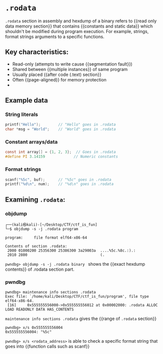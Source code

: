 # `.rodata` 
`.rodata` section in assembly and hexdump of a binary refers to {{read only data memory section}} that contains {{constants and static data}} which shouldn't be modified during program execution. For example, strings, format strings arguments to a specific functions.

## Key characteristics:
- Read-only (attempts to write cause {{segmentation fault}})
- Shared between {{multiple instances}} of same program
- Usually placed {{after code (.text) section}}
- Often {{page-aligned}} for memory protection
- 
## Example data 
### String literals
```c
printf("Hello");        // "Hello" goes in .rodata
char *msg = "World";    // "World" goes in .rodata
```

### **Constant arrays/data**
```c
const int array[] = {1, 2, 3};  // Goes in .rodata
#define PI 3.14159             // Numeric constants
```

### **Format strings**
```c
scanf("%5c", buf);      // "%5c" goes in .rodata
printf("%d\n", num);    // "%d\n" goes in .rodata
```

## Examining `.rodata`:
### objdump
```
┌──(kali㉿kali)-[~/Desktop/CTF/ctf_is_fun]
└─$ objdump -s -j .rodata program       

program:     file format elf64-x86-64

Contents of section .rodata:
 2000 01000200 25356300 25386300 3a29003a  ....%5c.%8c.:).:
 2010 2800                                 (.              
```
`pwndbg> objdump -s -j .rodata binary ` shows the {{exact hexdump contents}} of .rodata section part.

### pwndbg
```
pwndbg> maintenance info sections .rodata
Exec file: `/home/kali/Desktop/CTF/ctf_is_fun/program', file type elf64-x86-64.
 [16]     0x555555556000->0x555555556012 at 0x00002000: .rodata ALLOC LOAD READONLY DATA HAS_CONTENTS
```
`maintenance info sections .rodata` gives the {{range of `.rodata` section}}
```
pwndbg> x/s 0x555555556004
0x555555556004: "%5c"
```
`pwndbg> x/s <rodata_address>` is able to check a specific format string that goes into {{function calls such as scanf}}
